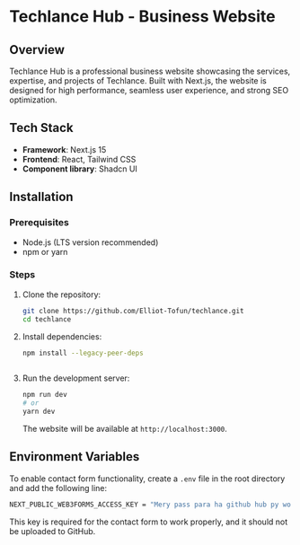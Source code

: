 # Techlance Hub - Business Website

## Overview
Techlance Hub is a professional business website showcasing the services, expertise, and projects of Techlance. Built with Next.js, the website is designed for high performance, seamless user experience, and strong SEO optimization.

## Tech Stack
- **Framework**: Next.js 15
- **Frontend**: React, Tailwind CSS
- **Component library**: Shadcn UI

## Installation
### Prerequisites
- Node.js (LTS version recommended)
- npm or yarn

### Steps
1. Clone the repository:
   ```sh
   git clone https://github.com/Elliot-Tofun/techlance.git
   cd techlance
   ```
2. Install dependencies:
   ```sh
   npm install --legacy-peer-deps
 
   ```
3. Run the development server:
   ```sh
   npm run dev
   # or
   yarn dev
   ```
   The website will be available at `http://localhost:3000`.

## Environment Variables
To enable contact form functionality, create a `.env` file in the root directory and add the following line:
```sh
NEXT_PUBLIC_WEB3FORMS_ACCESS_KEY = "Mery pass para ha github hub py wo upload ni hota"
```
This key is required for the contact form to work properly, and it should not be uploaded to GitHub.

